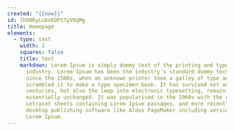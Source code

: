 ```yaml
---
created: "{{now}}"
id: lhO8RyLubvKDPSTpV0qMg
title: Homepage
elements:
  - type: text
    width: 2
    squares: false
    title: text
    markdown: Lorem Ipsum is simply dummy text of the printing and typesetting
      industry. Lorem Ipsum has been the industry's standard dummy text ever
      since the 1500s, when an unknown printer took a galley of type and
      scrambled it to make a type specimen book. It has survived not only five
      centuries, but also the leap into electronic typesetting, remaining
      essentially unchanged. It was popularised in the 1960s with the release of
      Letraset sheets containing Lorem Ipsum passages, and more recently with
      desktop publishing software like Aldus PageMaker including versions of
      Lorem Ipsum.
---
```

